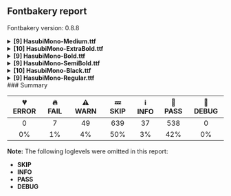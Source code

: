 ## Fontbakery report

Fontbakery version: 0.8.8

<details><summary><b>[9] HasubiMono-Medium.ttf</b></summary><div><details><summary>🔥 <b>FAIL:</b> Checking correctness of monospaced metadata. (<a href="https://font-bakery.readthedocs.io/en/latest/fontbakery/profiles/name.html#com.google.fonts/check/monospace">com.google.fonts/check/monospace</a>)</summary><div>


* 🔥 **FAIL** The PANOSE numbers are incorrect for a monospaced font. Note: Family Type is set to 0, which does not seem right. [code: mono-bad-panose]
* ⚠ **WARN** Font is monospaced but 283 glyphs (74.08%) have a different width. You should check the widths of: ['A', 'Aacute', 'Acircumflex', 'Adieresis', 'Agrave', 'Aring', 'Atilde', 'B', 'C', 'Ccedilla', 'D', 'Eth', 'E', 'Eacute', 'Ecircumflex', 'Edieresis', 'Egrave', 'F', 'G', 'H', 'I', 'Iacute', 'Icircumflex', 'Idieresis', 'Igrave', 'J', 'K', 'L', 'M', 'N', 'Ntilde', 'O', 'Oacute', 'Ocircumflex', 'Odieresis', 'Ograve', 'Oslash', 'Otilde', 'OE', 'P', 'Thorn', 'Q', 'R', 'S', 'T', 'U', 'Uacute', 'Ucircumflex', 'Udieresis', 'Ugrave', 'V', 'W', 'X', 'Y', 'Yacute', 'Z', 'a', 'aacute', 'acircumflex', 'adieresis', 'agrave', 'aring', 'atilde', 'ae', 'b', 'c', 'ccedilla', 'd', 'eth', 'e', 'eacute', 'ecircumflex', 'edieresis', 'egrave', 'f', 'g', 'h', 'i', 'dotlessi', 'iacute', 'icircumflex', 'idieresis', 'igrave', 'j', 'k', 'l', 'm', 'n', 'ntilde', 'o', 'oacute', 'ocircumflex', 'odieresis', 'ograve', 'oslash', 'otilde', 'oe', 'p', 'thorn', 'q', 'r', 's', 'germandbls', 't', 'u', 'uacute', 'ucircumflex', 'udieresis', 'ugrave', 'v', 'w', 'x', 'y', 'yacute', 'ydieresis', 'z', 'ordfeminine', 'ordmasculine', 'uni0621', 'uni0627', 'uniFE8E', 'uni0623', 'uniFE84', 'uni0625', 'uniFE88', 'uni066E', 'uni066E.fina', 'uni066E.medi', 'uni066E.init', 'uni0628', 'uniFE90', 'uniFE92', 'uniFE91', 'uni062A', 'uniFE96', 'uniFE98', 'uniFE97', 'uni062B', 'uniFE9A', 'uniFE9C', 'uniFE9B', 'uniFEA0', 'uniFE9F', 'uni062D', 'uniFEA2', 'uniFEA4', 'uniFEA3', 'uni062E', 'uniFEA6', 'uniFEA8', 'uniFEA7', 'uni062F', 'uniFEAA', 'uni0630', 'uniFEAC', 'uni0631', 'uni0633', 'uniFEB2', 'uniFEB4', 'uniFEB3', 'uni0634', 'uniFEB6', 'uniFEB8', 'uniFEB7', 'uniFECC', 'uniFED3', 'uni06A1.init', 'uniFEDC', 'uniFEDB', 'uni0646', 'uniFEE6', 'uniFEE8', 'uniFEE7', 'uni06BA', 'uniFB9F', 'uni0648', 'uniFEEE', 'uniFEF4', 'uniFEF3', 'uni0640', 'uniFEFB', 'uniFEFC', 'uni0660', 'uni0661', 'uni0662', 'uni0663', 'uni0664', 'uni0665', 'uni0666', 'uni0667', 'uni0668', 'uni0669', 'zero', 'one', 'two', 'three', 'four', 'five', 'six', 'seven', 'eight', 'nine', 'fraction', 'onehalf', 'onequarter', 'threequarters', 'uni00B9', 'uni00B2', 'uni00B3', 'uni2074', 'space', 'uni00A0', 'period', 'comma', 'colon', 'semicolon', 'ellipsis', 'exclam', 'exclamdown', 'question', 'questiondown', 'periodcentered', 'bullet', 'asterisk', 'numbersign', 'slash', 'backslash', 'hyphen', 'endash', 'emdash', 'underscore', 'parenleft', 'parenright', 'braceleft', 'braceright', 'bracketleft', 'bracketright', 'quotesinglbase', 'quotedblbase', 'quotedblleft', 'quotedblright', 'quoteleft', 'quoteright', 'guillemotleft', 'guillemotright', 'guilsinglleft', 'guilsinglright', 'quotedbl', 'quotesingle', 'at', 'ampersand', 'paragraph', 'section', 'copyright', 'registered', 'degree', 'bar', 'brokenbar', 'cent', 'dollar', 'Euro', 'sterling', 'yen', 'plus', 'minus', 'multiply', 'divide', 'equal', 'greater', 'less', 'plusminus', 'asciitilde', 'asciicircum', 'newGlyph', 'percent', 'dieresis', 'grave', 'acute', 'circumflex', 'ring', 'tilde', 'macron', 'cedilla'] [code: mono-outliers]
</div></details><details><summary>⚠ <b>WARN:</b> Checking OS/2 achVendID. (<a href="https://font-bakery.readthedocs.io/en/latest/fontbakery/profiles/googlefonts.html#com.google.fonts/check/vendor_id">com.google.fonts/check/vendor_id</a>)</summary><div>


* ⚠ **WARN** OS/2 VendorID value 'NONE' is not yet recognized. If you registered it recently, then it's safe to ignore this warning message. Otherwise, you should set it to your own unique 4 character code, and register it with Microsoft at https://www.microsoft.com/typography/links/vendorlist.aspx
 [code: unknown]
</div></details><details><summary>⚠ <b>WARN:</b> Ensure fonts have ScriptLangTags declared on the 'meta' table. (<a href="https://font-bakery.readthedocs.io/en/latest/fontbakery/profiles/googlefonts.html#com.google.fonts/check/meta/script_lang_tags">com.google.fonts/check/meta/script_lang_tags</a>)</summary><div>


* ⚠ **WARN** This font file does not have a 'meta' table. [code: lacks-meta-table]
</div></details><details><summary>⚠ <b>WARN:</b> Check font contains no unreachable glyphs (<a href="https://font-bakery.readthedocs.io/en/latest/fontbakery/profiles/universal.html#com.google.fonts/check/unreachable_glyphs">com.google.fonts/check/unreachable_glyphs</a>)</summary><div>


* ⚠ **WARN** The following glyphs could not be reached by codepoint or substitution rules:
	- miniKehehar
	- threedotsdownabovear
	- threedotsupbelowar
	- uniFEF9
	- threedotsdowncenterar
	- uniFE9F
	- uniFEFB
	- dotcenterar
	- uniFEF3
	- doublestrokear
	- twodotsverticalbelowar
	- lam_alefWaslaar
	- twodotsverticalabovear
	- gafsarkashabovear
	- uniFEF7
	- waslaar
	- uniFEA0
	- uniFEF5
	- threedotsdownbelowar 
	- And gafsarkashcenterar
 [code: unreachable-glyphs]
</div></details><details><summary>⚠ <b>WARN:</b> Check if each glyph has the recommended amount of contours. (<a href="https://font-bakery.readthedocs.io/en/latest/fontbakery/profiles/universal.html#com.google.fonts/check/contour_count">com.google.fonts/check/contour_count</a>)</summary><div>


* ⚠ **WARN** This check inspects the glyph outlines and detects the total number of contours in each of them. The expected values are infered from the typical ammounts of contours observed in a large collection of reference font families. The divergences listed below may simply indicate a significantly different design on some of your glyphs. On the other hand, some of these may flag actual bugs in the font such as glyphs mapped to an incorrect codepoint. Please consider reviewing the design and codepoint assignment of these to make sure they are correct.

The following glyphs do not have the recommended number of contours:

	- Glyph name: onequarter	Contours detected: 1	Expected: 3 or 4
	- Glyph name: onehalf	Contours detected: 1	Expected: 3
	- Glyph name: threequarters	Contours detected: 1	Expected: 3 or 4
	- Glyph name: oslash	Contours detected: 2	Expected: 3
	- Glyph name: onehalf	Contours detected: 1	Expected: 3
	- Glyph name: onequarter	Contours detected: 1	Expected: 3 or 4
	- Glyph name: oslash	Contours detected: 2	Expected: 3 
	- And Glyph name: threequarters	Contours detected: 1	Expected: 3 or 4
 [code: contour-count]
</div></details><details><summary>⚠ <b>WARN:</b> Ensure dotted circle glyph is present and can attach marks. (<a href="https://font-bakery.readthedocs.io/en/latest/fontbakery/profiles/universal.html#com.google.fonts/check/dotted_circle">com.google.fonts/check/dotted_circle</a>)</summary><div>


* ⚠ **WARN** No dotted circle glyph present [code: missing-dotted-circle]
</div></details><details><summary>⚠ <b>WARN:</b> Are there any misaligned on-curve points? (<a href="https://font-bakery.readthedocs.io/en/latest/fontbakery/profiles/<Section: Outline Correctness Checks>.html#com.google.fonts/check/outline_alignment_miss">com.google.fonts/check/outline_alignment_miss</a>)</summary><div>


* ⚠ **WARN** The following glyphs have on-curve points which have potentially incorrect y coordinates:
	* ampersand (U+0026): X=233.5,Y=1.5 (should be at baseline 0?)
	* parenleft (U+0028): X=224.0,Y=1.0 (should be at baseline 0?)
	* parenright (U+0029): X=296.0,Y=1.0 (should be at baseline 0?)
	* at (U+0040): X=349.5,Y=705.5 (should be at cap-height 704?)
	* W (U+0057): X=407.0,Y=703.0 (should be at cap-height 704?)
	* backslash (U+005C): X=71.0,Y=703.0 (should be at cap-height 704?)
	* a (U+0061): X=135.0,Y=0.5 (should be at baseline 0?)
	* a (U+0061): X=340.0,Y=510.0 (should be at x-height 512?)
	* j (U+006A): X=242.5,Y=702.0 (should be at cap-height 704?)
	* j (U+006A): X=333.5,Y=702.0 (should be at cap-height 704?)
	* m (U+006D): X=166.0,Y=510.5 (should be at x-height 512?)
	* m (U+006D): X=257.0,Y=510.5 (should be at x-height 512?)
	* m (U+006D): X=321.0,Y=510.5 (should be at x-height 512?)
	* p (U+0070): X=195.0,Y=510.0 (should be at x-height 512?)
	* q (U+0071): X=317.5,Y=510.0 (should be at x-height 512?)
	* s (U+0073): X=351.5,Y=-2.0 (should be at baseline 0?)
	* w (U+0077): X=416.0,Y=511.0 (should be at x-height 512?)
	* copyright (U+00A9): X=370.0,Y=-0.5 (should be at baseline 0?)
	* copyright (U+00A9): X=142.5,Y=-0.5 (should be at baseline 0?)
	* newGlyph (U+00B5): X=184.0,Y=-1.5 (should be at baseline 0?)
	* agrave (U+00E0): X=135.0,Y=0.5 (should be at baseline 0?)
	* aacute (U+00E1): X=135.0,Y=0.5 (should be at baseline 0?)
	* acircumflex (U+00E2): X=135.0,Y=0.5 (should be at baseline 0?)
	* atilde (U+00E3): X=135.0,Y=0.5 (should be at baseline 0?)
	* adieresis (U+00E4): X=135.0,Y=0.5 (should be at baseline 0?)
	* aring (U+00E5): X=135.0,Y=0.5 (should be at baseline 0?)
	* aring (U+00E5): X=193.5,Y=705.0 (should be at cap-height 704?)
	* aring (U+00E5): X=306.5,Y=705.0 (should be at cap-height 704?)
	* ae (U+00E6): X=461.5,Y=1.5 (should be at baseline 0?)
	* ae (U+00E6): X=38.5,Y=0.5 (should be at baseline 0?)
	* eth (U+00F0): X=299.5,Y=1.0 (should be at baseline 0?)
	* thorn (U+00FE): X=212.5,Y=1.0 (should be at baseline 0?)
	* oe (U+0153): X=455.5,Y=1.5 (should be at baseline 0?)
	* oe (U+0153): X=221.0,Y=-2.0 (should be at baseline 0?)
	* ring (U+02DA): X=199.5,Y=705.0 (should be at cap-height 704?)
	* ring (U+02DA): X=312.5,Y=705.0 (should be at cap-height 704?)
	* uni030A (U+030A): X=199.5,Y=705.0 (should be at cap-height 704?) and uni030A (U+030A): X=312.5,Y=705.0 (should be at cap-height 704?) [code: found-misalignments]
</div></details><details><summary>⚠ <b>WARN:</b> Do any segments have colinear vectors? (<a href="https://font-bakery.readthedocs.io/en/latest/fontbakery/profiles/<Section: Outline Correctness Checks>.html#com.google.fonts/check/outline_colinear_vectors">com.google.fonts/check/outline_colinear_vectors</a>)</summary><div>


* ⚠ **WARN** The following glyphs have colinear vectors:
	* W (U+0057): L<<150.0,97.0>--<197.0,426.0>> -> L<<197.0,426.0>--<216.0,504.0>>
	* W (U+0057): L<<373.0,97.0>--<394.0,590.0>> -> L<<394.0,590.0>--<407.0,703.0>>
	* W (U+0057): L<<82.0,8.0>--<36.0,688.0>> -> L<<36.0,688.0>--<36.0,696.0>>
	* backslash (U+005C): L<<148.0,697.0>--<395.0,-40.0>> -> L<<395.0,-40.0>--<441.0,-207.0>>
	* backslash (U+005C): L<<364.0,-201.0>--<117.0,536.0>> -> L<<117.0,536.0>--<71.0,703.0>> and w (U+0077): L<<364.0,97.0>--<403.0,432.0>> -> L<<403.0,432.0>--<416.0,511.0>> [code: found-colinear-vectors]
</div></details><details><summary>⚠ <b>WARN:</b> Do outlines contain any semi-vertical or semi-horizontal lines? (<a href="https://font-bakery.readthedocs.io/en/latest/fontbakery/profiles/<Section: Outline Correctness Checks>.html#com.google.fonts/check/outline_semi_vertical">com.google.fonts/check/outline_semi_vertical</a>)</summary><div>


* ⚠ **WARN** The following glyphs have semi-vertical/semi-horizontal lines:
 * newGlyph (U+00B5): L<<59.0,-208.0>--<58.0,513.0>> [code: found-semi-vertical]
</div></details><br></div></details><details><summary><b>[10] HasubiMono-ExtraBold.ttf</b></summary><div><details><summary>🔥 <b>FAIL:</b> Checking correctness of monospaced metadata. (<a href="https://font-bakery.readthedocs.io/en/latest/fontbakery/profiles/name.html#com.google.fonts/check/monospace">com.google.fonts/check/monospace</a>)</summary><div>


* 🔥 **FAIL** The PANOSE numbers are incorrect for a monospaced font. Note: Family Type is set to 0, which does not seem right. [code: mono-bad-panose]
* ⚠ **WARN** Font is monospaced but 283 glyphs (74.08%) have a different width. You should check the widths of: ['A', 'Aacute', 'Acircumflex', 'Adieresis', 'Agrave', 'Aring', 'Atilde', 'B', 'C', 'Ccedilla', 'D', 'Eth', 'E', 'Eacute', 'Ecircumflex', 'Edieresis', 'Egrave', 'F', 'G', 'H', 'I', 'Iacute', 'Icircumflex', 'Idieresis', 'Igrave', 'J', 'K', 'L', 'M', 'N', 'Ntilde', 'O', 'Oacute', 'Ocircumflex', 'Odieresis', 'Ograve', 'Oslash', 'Otilde', 'OE', 'P', 'Thorn', 'Q', 'R', 'S', 'T', 'U', 'Uacute', 'Ucircumflex', 'Udieresis', 'Ugrave', 'V', 'W', 'X', 'Y', 'Yacute', 'Z', 'a', 'aacute', 'acircumflex', 'adieresis', 'agrave', 'aring', 'atilde', 'ae', 'b', 'c', 'ccedilla', 'd', 'eth', 'e', 'eacute', 'ecircumflex', 'edieresis', 'egrave', 'f', 'g', 'h', 'i', 'dotlessi', 'iacute', 'icircumflex', 'idieresis', 'igrave', 'j', 'k', 'l', 'm', 'n', 'ntilde', 'o', 'oacute', 'ocircumflex', 'odieresis', 'ograve', 'oslash', 'otilde', 'oe', 'p', 'thorn', 'q', 'r', 's', 'germandbls', 't', 'u', 'uacute', 'ucircumflex', 'udieresis', 'ugrave', 'v', 'w', 'x', 'y', 'yacute', 'ydieresis', 'z', 'ordfeminine', 'ordmasculine', 'uni0621', 'uni0627', 'uniFE8E', 'uni0623', 'uniFE84', 'uni0625', 'uniFE88', 'uni066E', 'uni066E.fina', 'uni066E.medi', 'uni066E.init', 'uni0628', 'uniFE90', 'uniFE92', 'uniFE91', 'uni062A', 'uniFE96', 'uniFE98', 'uniFE97', 'uni062B', 'uniFE9A', 'uniFE9C', 'uniFE9B', 'uniFEA0', 'uniFE9F', 'uni062D', 'uniFEA2', 'uniFEA4', 'uniFEA3', 'uni062E', 'uniFEA6', 'uniFEA8', 'uniFEA7', 'uni062F', 'uniFEAA', 'uni0630', 'uniFEAC', 'uni0631', 'uni0633', 'uniFEB2', 'uniFEB4', 'uniFEB3', 'uni0634', 'uniFEB6', 'uniFEB8', 'uniFEB7', 'uniFECC', 'uniFED3', 'uni06A1.init', 'uniFEDC', 'uniFEDB', 'uni0646', 'uniFEE6', 'uniFEE8', 'uniFEE7', 'uni06BA', 'uniFB9F', 'uni0648', 'uniFEEE', 'uniFEF4', 'uniFEF3', 'uni0640', 'uniFEFB', 'uniFEFC', 'uni0660', 'uni0661', 'uni0662', 'uni0663', 'uni0664', 'uni0665', 'uni0666', 'uni0667', 'uni0668', 'uni0669', 'zero', 'one', 'two', 'three', 'four', 'five', 'six', 'seven', 'eight', 'nine', 'fraction', 'onehalf', 'onequarter', 'threequarters', 'uni00B9', 'uni00B2', 'uni00B3', 'uni2074', 'space', 'uni00A0', 'period', 'comma', 'colon', 'semicolon', 'ellipsis', 'exclam', 'exclamdown', 'question', 'questiondown', 'periodcentered', 'bullet', 'asterisk', 'numbersign', 'slash', 'backslash', 'hyphen', 'endash', 'emdash', 'underscore', 'parenleft', 'parenright', 'braceleft', 'braceright', 'bracketleft', 'bracketright', 'quotesinglbase', 'quotedblbase', 'quotedblleft', 'quotedblright', 'quoteleft', 'quoteright', 'guillemotleft', 'guillemotright', 'guilsinglleft', 'guilsinglright', 'quotedbl', 'quotesingle', 'at', 'ampersand', 'paragraph', 'section', 'copyright', 'registered', 'degree', 'bar', 'brokenbar', 'cent', 'dollar', 'Euro', 'sterling', 'yen', 'plus', 'minus', 'multiply', 'divide', 'equal', 'greater', 'less', 'plusminus', 'asciitilde', 'asciicircum', 'newGlyph', 'percent', 'dieresis', 'grave', 'acute', 'circumflex', 'ring', 'tilde', 'macron', 'cedilla'] [code: mono-outliers]
</div></details><details><summary>⚠ <b>WARN:</b> Checking OS/2 achVendID. (<a href="https://font-bakery.readthedocs.io/en/latest/fontbakery/profiles/googlefonts.html#com.google.fonts/check/vendor_id">com.google.fonts/check/vendor_id</a>)</summary><div>


* ⚠ **WARN** OS/2 VendorID value 'NONE' is not yet recognized. If you registered it recently, then it's safe to ignore this warning message. Otherwise, you should set it to your own unique 4 character code, and register it with Microsoft at https://www.microsoft.com/typography/links/vendorlist.aspx
 [code: unknown]
</div></details><details><summary>⚠ <b>WARN:</b> Combined length of family and style must not exceed 27 characters. (<a href="https://font-bakery.readthedocs.io/en/latest/fontbakery/profiles/googlefonts.html#com.google.fonts/check/name/family_and_style_max_length">com.google.fonts/check/name/family_and_style_max_length</a>)</summary><div>


* ⚠ **WARN** The combined length of family and style exceeds 27 chars in the following 'WINDOWS' entries:
 FONT_FAMILY_NAME = 'Hasubi Mono ExtraBold' / SUBFAMILY_NAME = 'Regular'

Please take a look at the conversation at https://github.com/googlefonts/fontbakery/issues/2179 in order to understand the reasoning behind these name table records max-length criteria. [code: too-long]
</div></details><details><summary>⚠ <b>WARN:</b> Ensure fonts have ScriptLangTags declared on the 'meta' table. (<a href="https://font-bakery.readthedocs.io/en/latest/fontbakery/profiles/googlefonts.html#com.google.fonts/check/meta/script_lang_tags">com.google.fonts/check/meta/script_lang_tags</a>)</summary><div>


* ⚠ **WARN** This font file does not have a 'meta' table. [code: lacks-meta-table]
</div></details><details><summary>⚠ <b>WARN:</b> Check font contains no unreachable glyphs (<a href="https://font-bakery.readthedocs.io/en/latest/fontbakery/profiles/universal.html#com.google.fonts/check/unreachable_glyphs">com.google.fonts/check/unreachable_glyphs</a>)</summary><div>


* ⚠ **WARN** The following glyphs could not be reached by codepoint or substitution rules:
	- miniKehehar
	- threedotsdownabovear
	- threedotsupbelowar
	- uniFEF9
	- threedotsdowncenterar
	- uniFE9F
	- uniFEFB
	- dotcenterar
	- uniFEF3
	- doublestrokear
	- twodotsverticalbelowar
	- lam_alefWaslaar
	- twodotsverticalabovear
	- gafsarkashabovear
	- uniFEF7
	- waslaar
	- uniFEA0
	- uniFEF5
	- threedotsdownbelowar 
	- And gafsarkashcenterar
 [code: unreachable-glyphs]
</div></details><details><summary>⚠ <b>WARN:</b> Check if each glyph has the recommended amount of contours. (<a href="https://font-bakery.readthedocs.io/en/latest/fontbakery/profiles/universal.html#com.google.fonts/check/contour_count">com.google.fonts/check/contour_count</a>)</summary><div>


* ⚠ **WARN** This check inspects the glyph outlines and detects the total number of contours in each of them. The expected values are infered from the typical ammounts of contours observed in a large collection of reference font families. The divergences listed below may simply indicate a significantly different design on some of your glyphs. On the other hand, some of these may flag actual bugs in the font such as glyphs mapped to an incorrect codepoint. Please consider reviewing the design and codepoint assignment of these to make sure they are correct.

The following glyphs do not have the recommended number of contours:

	- Glyph name: onequarter	Contours detected: 1	Expected: 3 or 4
	- Glyph name: onehalf	Contours detected: 1	Expected: 3
	- Glyph name: threequarters	Contours detected: 1	Expected: 3 or 4
	- Glyph name: oslash	Contours detected: 2	Expected: 3
	- Glyph name: onehalf	Contours detected: 1	Expected: 3
	- Glyph name: onequarter	Contours detected: 1	Expected: 3 or 4
	- Glyph name: oslash	Contours detected: 2	Expected: 3 
	- And Glyph name: threequarters	Contours detected: 1	Expected: 3 or 4
 [code: contour-count]
</div></details><details><summary>⚠ <b>WARN:</b> Ensure dotted circle glyph is present and can attach marks. (<a href="https://font-bakery.readthedocs.io/en/latest/fontbakery/profiles/universal.html#com.google.fonts/check/dotted_circle">com.google.fonts/check/dotted_circle</a>)</summary><div>


* ⚠ **WARN** No dotted circle glyph present [code: missing-dotted-circle]
</div></details><details><summary>⚠ <b>WARN:</b> Are there any misaligned on-curve points? (<a href="https://font-bakery.readthedocs.io/en/latest/fontbakery/profiles/<Section: Outline Correctness Checks>.html#com.google.fonts/check/outline_alignment_miss">com.google.fonts/check/outline_alignment_miss</a>)</summary><div>


* ⚠ **WARN** The following glyphs have on-curve points which have potentially incorrect y coordinates:
	* ampersand (U+0026): X=233.5,Y=1.5 (should be at baseline 0?)
	* parenleft (U+0028): X=224.0,Y=1.0 (should be at baseline 0?)
	* parenright (U+0029): X=296.0,Y=1.0 (should be at baseline 0?)
	* at (U+0040): X=349.5,Y=705.5 (should be at cap-height 704?)
	* W (U+0057): X=483.0,Y=702.0 (should be at cap-height 704?)
	* backslash (U+005C): X=143.0,Y=702.0 (should be at cap-height 704?)
	* a (U+0061): X=135.0,Y=0.5 (should be at baseline 0?)
	* a (U+0061): X=340.0,Y=510.0 (should be at x-height 512?)
	* b (U+0062): X=212.0,Y=514.0 (should be at x-height 512?)
	* b (U+0062): X=215.5,Y=-1.0 (should be at baseline 0?)
	* c (U+0063): X=354.5,Y=510.5 (should be at x-height 512?)
	* d (U+0064): X=296.5,Y=-1.0 (should be at baseline 0?)
	* d (U+0064): X=300.0,Y=514.0 (should be at x-height 512?)
	* j (U+006A): X=242.5,Y=702.0 (should be at cap-height 704?)
	* j (U+006A): X=333.5,Y=702.0 (should be at cap-height 704?)
	* m (U+006D): X=166.0,Y=510.5 (should be at x-height 512?)
	* m (U+006D): X=257.0,Y=510.5 (should be at x-height 512?)
	* m (U+006D): X=321.0,Y=510.5 (should be at x-height 512?)
	* p (U+0070): X=195.0,Y=510.0 (should be at x-height 512?)
	* q (U+0071): X=317.5,Y=510.0 (should be at x-height 512?)
	* s (U+0073): X=172.5,Y=-1.5 (should be at baseline 0?)
	* s (U+0073): X=350.5,Y=-2.0 (should be at baseline 0?)
	* w (U+0077): X=483.0,Y=510.0 (should be at x-height 512?)
	* copyright (U+00A9): X=370.0,Y=-0.5 (should be at baseline 0?)
	* copyright (U+00A9): X=142.5,Y=-0.5 (should be at baseline 0?)
	* newGlyph (U+00B5): X=184.0,Y=-1.5 (should be at baseline 0?)
	* agrave (U+00E0): X=135.0,Y=0.5 (should be at baseline 0?)
	* aacute (U+00E1): X=135.0,Y=0.5 (should be at baseline 0?)
	* acircumflex (U+00E2): X=135.0,Y=0.5 (should be at baseline 0?)
	* atilde (U+00E3): X=135.0,Y=0.5 (should be at baseline 0?)
	* adieresis (U+00E4): X=135.0,Y=0.5 (should be at baseline 0?)
	* aring (U+00E5): X=135.0,Y=0.5 (should be at baseline 0?)
	* aring (U+00E5): X=193.5,Y=705.0 (should be at cap-height 704?)
	* aring (U+00E5): X=306.5,Y=705.0 (should be at cap-height 704?)
	* ae (U+00E6): X=461.5,Y=1.5 (should be at baseline 0?)
	* ae (U+00E6): X=38.5,Y=0.5 (should be at baseline 0?)
	* eth (U+00F0): X=299.5,Y=1.0 (should be at baseline 0?)
	* thorn (U+00FE): X=212.5,Y=1.0 (should be at baseline 0?)
	* oe (U+0153): X=455.5,Y=1.5 (should be at baseline 0?)
	* oe (U+0153): X=221.0,Y=-2.0 (should be at baseline 0?)
	* ring (U+02DA): X=199.5,Y=705.0 (should be at cap-height 704?)
	* ring (U+02DA): X=312.5,Y=705.0 (should be at cap-height 704?)
	* uni030A (U+030A): X=199.5,Y=705.0 (should be at cap-height 704?) and uni030A (U+030A): X=312.5,Y=705.0 (should be at cap-height 704?) [code: found-misalignments]
</div></details><details><summary>⚠ <b>WARN:</b> Do any segments have colinear vectors? (<a href="https://font-bakery.readthedocs.io/en/latest/fontbakery/profiles/<Section: Outline Correctness Checks>.html#com.google.fonts/check/outline_colinear_vectors">com.google.fonts/check/outline_colinear_vectors</a>)</summary><div>


* ⚠ **WARN** The following glyphs have colinear vectors:
	* W (U+0057): L<<100.0,696.0>--<106.0,519.0>> -> L<<106.0,519.0>--<137.0,100.0>>
	* W (U+0057): L<<137.0,100.0>--<164.0,215.0>> -> L<<164.0,215.0>--<216.0,504.0>>
	* W (U+0057): L<<293.0,507.0>--<314.0,387.0>> -> L<<314.0,387.0>--<368.0,100.0>>
	* W (U+0057): L<<368.0,100.0>--<386.0,272.0>> -> L<<386.0,272.0>--<415.0,698.0>>
	* W (U+0057): L<<77.0,8.0>--<24.0,688.0>> -> L<<24.0,688.0>--<24.0,696.0>>
	* backslash (U+005C): L<<143.0,702.0>--<234.0,440.0>> -> L<<234.0,440.0>--<446.0,-202.0>>
	* backslash (U+005C): L<<369.0,-206.0>--<278.0,56.0>> -> L<<278.0,56.0>--<66.0,698.0>>
	* w (U+0077): L<<139.0,100.0>--<166.0,180.0>> -> L<<166.0,180.0>--<218.0,333.0>> and w (U+0077): L<<96.0,504.0>--<109.0,382.0>> -> L<<109.0,382.0>--<139.0,100.0>> [code: found-colinear-vectors]
</div></details><details><summary>⚠ <b>WARN:</b> Do outlines contain any semi-vertical or semi-horizontal lines? (<a href="https://font-bakery.readthedocs.io/en/latest/fontbakery/profiles/<Section: Outline Correctness Checks>.html#com.google.fonts/check/outline_semi_vertical">com.google.fonts/check/outline_semi_vertical</a>)</summary><div>


* ⚠ **WARN** The following glyphs have semi-vertical/semi-horizontal lines:
 * newGlyph (U+00B5): L<<59.0,-208.0>--<58.0,513.0>> [code: found-semi-vertical]
</div></details><br></div></details><details><summary><b>[9] HasubiMono-Bold.ttf</b></summary><div><details><summary>🔥 <b>FAIL:</b> Checking correctness of monospaced metadata. (<a href="https://font-bakery.readthedocs.io/en/latest/fontbakery/profiles/name.html#com.google.fonts/check/monospace">com.google.fonts/check/monospace</a>)</summary><div>


* 🔥 **FAIL** The PANOSE numbers are incorrect for a monospaced font. Note: Family Type is set to 0, which does not seem right. [code: mono-bad-panose]
* ⚠ **WARN** Font is monospaced but 283 glyphs (74.08%) have a different width. You should check the widths of: ['A', 'Aacute', 'Acircumflex', 'Adieresis', 'Agrave', 'Aring', 'Atilde', 'B', 'C', 'Ccedilla', 'D', 'Eth', 'E', 'Eacute', 'Ecircumflex', 'Edieresis', 'Egrave', 'F', 'G', 'H', 'I', 'Iacute', 'Icircumflex', 'Idieresis', 'Igrave', 'J', 'K', 'L', 'M', 'N', 'Ntilde', 'O', 'Oacute', 'Ocircumflex', 'Odieresis', 'Ograve', 'Oslash', 'Otilde', 'OE', 'P', 'Thorn', 'Q', 'R', 'S', 'T', 'U', 'Uacute', 'Ucircumflex', 'Udieresis', 'Ugrave', 'V', 'W', 'X', 'Y', 'Yacute', 'Z', 'a', 'aacute', 'acircumflex', 'adieresis', 'agrave', 'aring', 'atilde', 'ae', 'b', 'c', 'ccedilla', 'd', 'eth', 'e', 'eacute', 'ecircumflex', 'edieresis', 'egrave', 'f', 'g', 'h', 'i', 'dotlessi', 'iacute', 'icircumflex', 'idieresis', 'igrave', 'j', 'k', 'l', 'm', 'n', 'ntilde', 'o', 'oacute', 'ocircumflex', 'odieresis', 'ograve', 'oslash', 'otilde', 'oe', 'p', 'thorn', 'q', 'r', 's', 'germandbls', 't', 'u', 'uacute', 'ucircumflex', 'udieresis', 'ugrave', 'v', 'w', 'x', 'y', 'yacute', 'ydieresis', 'z', 'ordfeminine', 'ordmasculine', 'uni0621', 'uni0627', 'uniFE8E', 'uni0623', 'uniFE84', 'uni0625', 'uniFE88', 'uni066E', 'uni066E.fina', 'uni066E.medi', 'uni066E.init', 'uni0628', 'uniFE90', 'uniFE92', 'uniFE91', 'uni062A', 'uniFE96', 'uniFE98', 'uniFE97', 'uni062B', 'uniFE9A', 'uniFE9C', 'uniFE9B', 'uniFEA0', 'uniFE9F', 'uni062D', 'uniFEA2', 'uniFEA4', 'uniFEA3', 'uni062E', 'uniFEA6', 'uniFEA8', 'uniFEA7', 'uni062F', 'uniFEAA', 'uni0630', 'uniFEAC', 'uni0631', 'uni0633', 'uniFEB2', 'uniFEB4', 'uniFEB3', 'uni0634', 'uniFEB6', 'uniFEB8', 'uniFEB7', 'uniFECC', 'uniFED3', 'uni06A1.init', 'uniFEDC', 'uniFEDB', 'uni0646', 'uniFEE6', 'uniFEE8', 'uniFEE7', 'uni06BA', 'uniFB9F', 'uni0648', 'uniFEEE', 'uniFEF4', 'uniFEF3', 'uni0640', 'uniFEFB', 'uniFEFC', 'uni0660', 'uni0661', 'uni0662', 'uni0663', 'uni0664', 'uni0665', 'uni0666', 'uni0667', 'uni0668', 'uni0669', 'zero', 'one', 'two', 'three', 'four', 'five', 'six', 'seven', 'eight', 'nine', 'fraction', 'onehalf', 'onequarter', 'threequarters', 'uni00B9', 'uni00B2', 'uni00B3', 'uni2074', 'space', 'uni00A0', 'period', 'comma', 'colon', 'semicolon', 'ellipsis', 'exclam', 'exclamdown', 'question', 'questiondown', 'periodcentered', 'bullet', 'asterisk', 'numbersign', 'slash', 'backslash', 'hyphen', 'endash', 'emdash', 'underscore', 'parenleft', 'parenright', 'braceleft', 'braceright', 'bracketleft', 'bracketright', 'quotesinglbase', 'quotedblbase', 'quotedblleft', 'quotedblright', 'quoteleft', 'quoteright', 'guillemotleft', 'guillemotright', 'guilsinglleft', 'guilsinglright', 'quotedbl', 'quotesingle', 'at', 'ampersand', 'paragraph', 'section', 'copyright', 'registered', 'degree', 'bar', 'brokenbar', 'cent', 'dollar', 'Euro', 'sterling', 'yen', 'plus', 'minus', 'multiply', 'divide', 'equal', 'greater', 'less', 'plusminus', 'asciitilde', 'asciicircum', 'newGlyph', 'percent', 'dieresis', 'grave', 'acute', 'circumflex', 'ring', 'tilde', 'macron', 'cedilla'] [code: mono-outliers]
</div></details><details><summary>⚠ <b>WARN:</b> Checking OS/2 achVendID. (<a href="https://font-bakery.readthedocs.io/en/latest/fontbakery/profiles/googlefonts.html#com.google.fonts/check/vendor_id">com.google.fonts/check/vendor_id</a>)</summary><div>


* ⚠ **WARN** OS/2 VendorID value 'NONE' is not yet recognized. If you registered it recently, then it's safe to ignore this warning message. Otherwise, you should set it to your own unique 4 character code, and register it with Microsoft at https://www.microsoft.com/typography/links/vendorlist.aspx
 [code: unknown]
</div></details><details><summary>⚠ <b>WARN:</b> Ensure fonts have ScriptLangTags declared on the 'meta' table. (<a href="https://font-bakery.readthedocs.io/en/latest/fontbakery/profiles/googlefonts.html#com.google.fonts/check/meta/script_lang_tags">com.google.fonts/check/meta/script_lang_tags</a>)</summary><div>


* ⚠ **WARN** This font file does not have a 'meta' table. [code: lacks-meta-table]
</div></details><details><summary>⚠ <b>WARN:</b> Check font contains no unreachable glyphs (<a href="https://font-bakery.readthedocs.io/en/latest/fontbakery/profiles/universal.html#com.google.fonts/check/unreachable_glyphs">com.google.fonts/check/unreachable_glyphs</a>)</summary><div>


* ⚠ **WARN** The following glyphs could not be reached by codepoint or substitution rules:
	- miniKehehar
	- threedotsdownabovear
	- threedotsupbelowar
	- uniFEF9
	- threedotsdowncenterar
	- uniFE9F
	- uniFEFB
	- dotcenterar
	- uniFEF3
	- doublestrokear
	- twodotsverticalbelowar
	- lam_alefWaslaar
	- twodotsverticalabovear
	- gafsarkashabovear
	- uniFEF7
	- waslaar
	- uniFEA0
	- uniFEF5
	- threedotsdownbelowar 
	- And gafsarkashcenterar
 [code: unreachable-glyphs]
</div></details><details><summary>⚠ <b>WARN:</b> Check if each glyph has the recommended amount of contours. (<a href="https://font-bakery.readthedocs.io/en/latest/fontbakery/profiles/universal.html#com.google.fonts/check/contour_count">com.google.fonts/check/contour_count</a>)</summary><div>


* ⚠ **WARN** This check inspects the glyph outlines and detects the total number of contours in each of them. The expected values are infered from the typical ammounts of contours observed in a large collection of reference font families. The divergences listed below may simply indicate a significantly different design on some of your glyphs. On the other hand, some of these may flag actual bugs in the font such as glyphs mapped to an incorrect codepoint. Please consider reviewing the design and codepoint assignment of these to make sure they are correct.

The following glyphs do not have the recommended number of contours:

	- Glyph name: onequarter	Contours detected: 1	Expected: 3 or 4
	- Glyph name: onehalf	Contours detected: 1	Expected: 3
	- Glyph name: threequarters	Contours detected: 1	Expected: 3 or 4
	- Glyph name: oslash	Contours detected: 2	Expected: 3
	- Glyph name: onehalf	Contours detected: 1	Expected: 3
	- Glyph name: onequarter	Contours detected: 1	Expected: 3 or 4
	- Glyph name: oslash	Contours detected: 2	Expected: 3 
	- And Glyph name: threequarters	Contours detected: 1	Expected: 3 or 4
 [code: contour-count]
</div></details><details><summary>⚠ <b>WARN:</b> Ensure dotted circle glyph is present and can attach marks. (<a href="https://font-bakery.readthedocs.io/en/latest/fontbakery/profiles/universal.html#com.google.fonts/check/dotted_circle">com.google.fonts/check/dotted_circle</a>)</summary><div>


* ⚠ **WARN** No dotted circle glyph present [code: missing-dotted-circle]
</div></details><details><summary>⚠ <b>WARN:</b> Are there any misaligned on-curve points? (<a href="https://font-bakery.readthedocs.io/en/latest/fontbakery/profiles/<Section: Outline Correctness Checks>.html#com.google.fonts/check/outline_alignment_miss">com.google.fonts/check/outline_alignment_miss</a>)</summary><div>


* ⚠ **WARN** The following glyphs have on-curve points which have potentially incorrect y coordinates:
	* ampersand (U+0026): X=233.5,Y=1.5 (should be at baseline 0?)
	* parenleft (U+0028): X=224.0,Y=1.0 (should be at baseline 0?)
	* parenright (U+0029): X=296.0,Y=1.0 (should be at baseline 0?)
	* at (U+0040): X=349.5,Y=705.5 (should be at cap-height 704?)
	* a (U+0061): X=135.0,Y=0.5 (should be at baseline 0?)
	* a (U+0061): X=340.0,Y=510.0 (should be at x-height 512?)
	* b (U+0062): X=212.5,Y=513.0 (should be at x-height 512?)
	* b (U+0062): X=214.5,Y=-0.5 (should be at baseline 0?)
	* d (U+0064): X=297.5,Y=-0.5 (should be at baseline 0?)
	* d (U+0064): X=299.5,Y=513.0 (should be at x-height 512?)
	* j (U+006A): X=242.5,Y=702.0 (should be at cap-height 704?)
	* j (U+006A): X=333.5,Y=702.0 (should be at cap-height 704?)
	* m (U+006D): X=166.0,Y=510.5 (should be at x-height 512?)
	* m (U+006D): X=257.0,Y=510.5 (should be at x-height 512?)
	* m (U+006D): X=321.0,Y=510.5 (should be at x-height 512?)
	* p (U+0070): X=195.0,Y=510.0 (should be at x-height 512?)
	* q (U+0071): X=317.5,Y=510.0 (should be at x-height 512?)
	* s (U+0073): X=170.0,Y=-1.0 (should be at baseline 0?)
	* s (U+0073): X=351.0,Y=-2.0 (should be at baseline 0?)
	* copyright (U+00A9): X=370.0,Y=-0.5 (should be at baseline 0?)
	* copyright (U+00A9): X=142.5,Y=-0.5 (should be at baseline 0?)
	* newGlyph (U+00B5): X=184.0,Y=-1.5 (should be at baseline 0?)
	* agrave (U+00E0): X=135.0,Y=0.5 (should be at baseline 0?)
	* aacute (U+00E1): X=135.0,Y=0.5 (should be at baseline 0?)
	* acircumflex (U+00E2): X=135.0,Y=0.5 (should be at baseline 0?)
	* atilde (U+00E3): X=135.0,Y=0.5 (should be at baseline 0?)
	* adieresis (U+00E4): X=135.0,Y=0.5 (should be at baseline 0?)
	* aring (U+00E5): X=135.0,Y=0.5 (should be at baseline 0?)
	* aring (U+00E5): X=193.5,Y=705.0 (should be at cap-height 704?)
	* aring (U+00E5): X=306.5,Y=705.0 (should be at cap-height 704?)
	* ae (U+00E6): X=461.5,Y=1.5 (should be at baseline 0?)
	* ae (U+00E6): X=38.5,Y=0.5 (should be at baseline 0?)
	* eth (U+00F0): X=299.5,Y=1.0 (should be at baseline 0?)
	* thorn (U+00FE): X=212.5,Y=1.0 (should be at baseline 0?)
	* oe (U+0153): X=455.5,Y=1.5 (should be at baseline 0?)
	* oe (U+0153): X=221.0,Y=-2.0 (should be at baseline 0?)
	* ring (U+02DA): X=199.5,Y=705.0 (should be at cap-height 704?)
	* ring (U+02DA): X=312.5,Y=705.0 (should be at cap-height 704?)
	* uni030A (U+030A): X=199.5,Y=705.0 (should be at cap-height 704?) and uni030A (U+030A): X=312.5,Y=705.0 (should be at cap-height 704?) [code: found-misalignments]
</div></details><details><summary>⚠ <b>WARN:</b> Do any segments have colinear vectors? (<a href="https://font-bakery.readthedocs.io/en/latest/fontbakery/profiles/<Section: Outline Correctness Checks>.html#com.google.fonts/check/outline_colinear_vectors">com.google.fonts/check/outline_colinear_vectors</a>)</summary><div>


* ⚠ **WARN** The following glyphs have colinear vectors:
	* W (U+0057): L<<104.0,696.0>--<114.0,413.0>> -> L<<114.0,413.0>--<141.0,99.0>>
	* W (U+0057): L<<141.0,99.0>--<175.0,285.0>> -> L<<175.0,285.0>--<216.0,504.0>>
	* W (U+0057): L<<295.0,505.0>--<325.0,315.0>> -> L<<325.0,315.0>--<370.0,99.0>>
	* W (U+0057): L<<370.0,99.0>--<389.0,378.0>> -> L<<389.0,378.0>--<412.0,700.0>>
	* W (U+0057): L<<79.0,8.0>--<28.0,688.0>> -> L<<28.0,688.0>--<28.0,696.0>>
	* backslash (U+005C): L<<145.0,700.0>--<288.0,280.0>> -> L<<288.0,280.0>--<444.0,-204.0>>
	* backslash (U+005C): L<<367.0,-204.0>--<224.0,216.0>> -> L<<224.0,216.0>--<68.0,700.0>>
	* w (U+0077): L<<145.0,99.0>--<179.0,229.0>> -> L<<179.0,229.0>--<220.0,345.0>>
	* w (U+0077): L<<365.0,99.0>--<394.0,289.0>> -> L<<394.0,289.0>--<417.0,508.0>> and w (U+0077): L<<99.0,504.0>--<119.0,310.0>> -> L<<119.0,310.0>--<145.0,99.0>> [code: found-colinear-vectors]
</div></details><details><summary>⚠ <b>WARN:</b> Do outlines contain any semi-vertical or semi-horizontal lines? (<a href="https://font-bakery.readthedocs.io/en/latest/fontbakery/profiles/<Section: Outline Correctness Checks>.html#com.google.fonts/check/outline_semi_vertical">com.google.fonts/check/outline_semi_vertical</a>)</summary><div>


* ⚠ **WARN** The following glyphs have semi-vertical/semi-horizontal lines:
 * newGlyph (U+00B5): L<<59.0,-208.0>--<58.0,513.0>> [code: found-semi-vertical]
</div></details><br></div></details><details><summary><b>[9] HasubiMono-SemiBold.ttf</b></summary><div><details><summary>🔥 <b>FAIL:</b> Checking correctness of monospaced metadata. (<a href="https://font-bakery.readthedocs.io/en/latest/fontbakery/profiles/name.html#com.google.fonts/check/monospace">com.google.fonts/check/monospace</a>)</summary><div>


* 🔥 **FAIL** The PANOSE numbers are incorrect for a monospaced font. Note: Family Type is set to 0, which does not seem right. [code: mono-bad-panose]
* ⚠ **WARN** Font is monospaced but 283 glyphs (74.08%) have a different width. You should check the widths of: ['A', 'Aacute', 'Acircumflex', 'Adieresis', 'Agrave', 'Aring', 'Atilde', 'B', 'C', 'Ccedilla', 'D', 'Eth', 'E', 'Eacute', 'Ecircumflex', 'Edieresis', 'Egrave', 'F', 'G', 'H', 'I', 'Iacute', 'Icircumflex', 'Idieresis', 'Igrave', 'J', 'K', 'L', 'M', 'N', 'Ntilde', 'O', 'Oacute', 'Ocircumflex', 'Odieresis', 'Ograve', 'Oslash', 'Otilde', 'OE', 'P', 'Thorn', 'Q', 'R', 'S', 'T', 'U', 'Uacute', 'Ucircumflex', 'Udieresis', 'Ugrave', 'V', 'W', 'X', 'Y', 'Yacute', 'Z', 'a', 'aacute', 'acircumflex', 'adieresis', 'agrave', 'aring', 'atilde', 'ae', 'b', 'c', 'ccedilla', 'd', 'eth', 'e', 'eacute', 'ecircumflex', 'edieresis', 'egrave', 'f', 'g', 'h', 'i', 'dotlessi', 'iacute', 'icircumflex', 'idieresis', 'igrave', 'j', 'k', 'l', 'm', 'n', 'ntilde', 'o', 'oacute', 'ocircumflex', 'odieresis', 'ograve', 'oslash', 'otilde', 'oe', 'p', 'thorn', 'q', 'r', 's', 'germandbls', 't', 'u', 'uacute', 'ucircumflex', 'udieresis', 'ugrave', 'v', 'w', 'x', 'y', 'yacute', 'ydieresis', 'z', 'ordfeminine', 'ordmasculine', 'uni0621', 'uni0627', 'uniFE8E', 'uni0623', 'uniFE84', 'uni0625', 'uniFE88', 'uni066E', 'uni066E.fina', 'uni066E.medi', 'uni066E.init', 'uni0628', 'uniFE90', 'uniFE92', 'uniFE91', 'uni062A', 'uniFE96', 'uniFE98', 'uniFE97', 'uni062B', 'uniFE9A', 'uniFE9C', 'uniFE9B', 'uniFEA0', 'uniFE9F', 'uni062D', 'uniFEA2', 'uniFEA4', 'uniFEA3', 'uni062E', 'uniFEA6', 'uniFEA8', 'uniFEA7', 'uni062F', 'uniFEAA', 'uni0630', 'uniFEAC', 'uni0631', 'uni0633', 'uniFEB2', 'uniFEB4', 'uniFEB3', 'uni0634', 'uniFEB6', 'uniFEB8', 'uniFEB7', 'uniFECC', 'uniFED3', 'uni06A1.init', 'uniFEDC', 'uniFEDB', 'uni0646', 'uniFEE6', 'uniFEE8', 'uniFEE7', 'uni06BA', 'uniFB9F', 'uni0648', 'uniFEEE', 'uniFEF4', 'uniFEF3', 'uni0640', 'uniFEFB', 'uniFEFC', 'uni0660', 'uni0661', 'uni0662', 'uni0663', 'uni0664', 'uni0665', 'uni0666', 'uni0667', 'uni0668', 'uni0669', 'zero', 'one', 'two', 'three', 'four', 'five', 'six', 'seven', 'eight', 'nine', 'fraction', 'onehalf', 'onequarter', 'threequarters', 'uni00B9', 'uni00B2', 'uni00B3', 'uni2074', 'space', 'uni00A0', 'period', 'comma', 'colon', 'semicolon', 'ellipsis', 'exclam', 'exclamdown', 'question', 'questiondown', 'periodcentered', 'bullet', 'asterisk', 'numbersign', 'slash', 'backslash', 'hyphen', 'endash', 'emdash', 'underscore', 'parenleft', 'parenright', 'braceleft', 'braceright', 'bracketleft', 'bracketright', 'quotesinglbase', 'quotedblbase', 'quotedblleft', 'quotedblright', 'quoteleft', 'quoteright', 'guillemotleft', 'guillemotright', 'guilsinglleft', 'guilsinglright', 'quotedbl', 'quotesingle', 'at', 'ampersand', 'paragraph', 'section', 'copyright', 'registered', 'degree', 'bar', 'brokenbar', 'cent', 'dollar', 'Euro', 'sterling', 'yen', 'plus', 'minus', 'multiply', 'divide', 'equal', 'greater', 'less', 'plusminus', 'asciitilde', 'asciicircum', 'newGlyph', 'percent', 'dieresis', 'grave', 'acute', 'circumflex', 'ring', 'tilde', 'macron', 'cedilla'] [code: mono-outliers]
</div></details><details><summary>⚠ <b>WARN:</b> Checking OS/2 achVendID. (<a href="https://font-bakery.readthedocs.io/en/latest/fontbakery/profiles/googlefonts.html#com.google.fonts/check/vendor_id">com.google.fonts/check/vendor_id</a>)</summary><div>


* ⚠ **WARN** OS/2 VendorID value 'NONE' is not yet recognized. If you registered it recently, then it's safe to ignore this warning message. Otherwise, you should set it to your own unique 4 character code, and register it with Microsoft at https://www.microsoft.com/typography/links/vendorlist.aspx
 [code: unknown]
</div></details><details><summary>⚠ <b>WARN:</b> Ensure fonts have ScriptLangTags declared on the 'meta' table. (<a href="https://font-bakery.readthedocs.io/en/latest/fontbakery/profiles/googlefonts.html#com.google.fonts/check/meta/script_lang_tags">com.google.fonts/check/meta/script_lang_tags</a>)</summary><div>


* ⚠ **WARN** This font file does not have a 'meta' table. [code: lacks-meta-table]
</div></details><details><summary>⚠ <b>WARN:</b> Check font contains no unreachable glyphs (<a href="https://font-bakery.readthedocs.io/en/latest/fontbakery/profiles/universal.html#com.google.fonts/check/unreachable_glyphs">com.google.fonts/check/unreachable_glyphs</a>)</summary><div>


* ⚠ **WARN** The following glyphs could not be reached by codepoint or substitution rules:
	- miniKehehar
	- threedotsdownabovear
	- threedotsupbelowar
	- uniFEF9
	- threedotsdowncenterar
	- uniFE9F
	- uniFEFB
	- dotcenterar
	- uniFEF3
	- doublestrokear
	- twodotsverticalbelowar
	- lam_alefWaslaar
	- twodotsverticalabovear
	- gafsarkashabovear
	- uniFEF7
	- waslaar
	- uniFEA0
	- uniFEF5
	- threedotsdownbelowar 
	- And gafsarkashcenterar
 [code: unreachable-glyphs]
</div></details><details><summary>⚠ <b>WARN:</b> Check if each glyph has the recommended amount of contours. (<a href="https://font-bakery.readthedocs.io/en/latest/fontbakery/profiles/universal.html#com.google.fonts/check/contour_count">com.google.fonts/check/contour_count</a>)</summary><div>


* ⚠ **WARN** This check inspects the glyph outlines and detects the total number of contours in each of them. The expected values are infered from the typical ammounts of contours observed in a large collection of reference font families. The divergences listed below may simply indicate a significantly different design on some of your glyphs. On the other hand, some of these may flag actual bugs in the font such as glyphs mapped to an incorrect codepoint. Please consider reviewing the design and codepoint assignment of these to make sure they are correct.

The following glyphs do not have the recommended number of contours:

	- Glyph name: onequarter	Contours detected: 1	Expected: 3 or 4
	- Glyph name: onehalf	Contours detected: 1	Expected: 3
	- Glyph name: threequarters	Contours detected: 1	Expected: 3 or 4
	- Glyph name: oslash	Contours detected: 2	Expected: 3
	- Glyph name: onehalf	Contours detected: 1	Expected: 3
	- Glyph name: onequarter	Contours detected: 1	Expected: 3 or 4
	- Glyph name: oslash	Contours detected: 2	Expected: 3 
	- And Glyph name: threequarters	Contours detected: 1	Expected: 3 or 4
 [code: contour-count]
</div></details><details><summary>⚠ <b>WARN:</b> Ensure dotted circle glyph is present and can attach marks. (<a href="https://font-bakery.readthedocs.io/en/latest/fontbakery/profiles/universal.html#com.google.fonts/check/dotted_circle">com.google.fonts/check/dotted_circle</a>)</summary><div>


* ⚠ **WARN** No dotted circle glyph present [code: missing-dotted-circle]
</div></details><details><summary>⚠ <b>WARN:</b> Are there any misaligned on-curve points? (<a href="https://font-bakery.readthedocs.io/en/latest/fontbakery/profiles/<Section: Outline Correctness Checks>.html#com.google.fonts/check/outline_alignment_miss">com.google.fonts/check/outline_alignment_miss</a>)</summary><div>


* ⚠ **WARN** The following glyphs have on-curve points which have potentially incorrect y coordinates:
	* ampersand (U+0026): X=233.5,Y=1.5 (should be at baseline 0?)
	* parenleft (U+0028): X=224.0,Y=1.0 (should be at baseline 0?)
	* parenright (U+0029): X=296.0,Y=1.0 (should be at baseline 0?)
	* at (U+0040): X=349.5,Y=705.5 (should be at cap-height 704?)
	* a (U+0061): X=135.0,Y=0.5 (should be at baseline 0?)
	* a (U+0061): X=340.0,Y=510.0 (should be at x-height 512?)
	* b (U+0062): X=212.5,Y=512.5 (should be at x-height 512?)
	* d (U+0064): X=299.5,Y=512.5 (should be at x-height 512?)
	* f (U+0066): X=259.5,Y=704.5 (should be at cap-height 704?)
	* j (U+006A): X=242.5,Y=702.0 (should be at cap-height 704?)
	* j (U+006A): X=333.5,Y=702.0 (should be at cap-height 704?)
	* m (U+006D): X=166.0,Y=510.5 (should be at x-height 512?)
	* m (U+006D): X=257.0,Y=510.5 (should be at x-height 512?)
	* m (U+006D): X=321.0,Y=510.5 (should be at x-height 512?)
	* p (U+0070): X=195.0,Y=510.0 (should be at x-height 512?)
	* q (U+0071): X=317.5,Y=510.0 (should be at x-height 512?)
	* s (U+0073): X=351.5,Y=-2.0 (should be at baseline 0?)
	* copyright (U+00A9): X=370.0,Y=-0.5 (should be at baseline 0?)
	* copyright (U+00A9): X=142.5,Y=-0.5 (should be at baseline 0?)
	* newGlyph (U+00B5): X=184.0,Y=-1.5 (should be at baseline 0?)
	* agrave (U+00E0): X=135.0,Y=0.5 (should be at baseline 0?)
	* aacute (U+00E1): X=135.0,Y=0.5 (should be at baseline 0?)
	* acircumflex (U+00E2): X=135.0,Y=0.5 (should be at baseline 0?)
	* atilde (U+00E3): X=135.0,Y=0.5 (should be at baseline 0?)
	* adieresis (U+00E4): X=135.0,Y=0.5 (should be at baseline 0?)
	* aring (U+00E5): X=135.0,Y=0.5 (should be at baseline 0?)
	* aring (U+00E5): X=193.5,Y=705.0 (should be at cap-height 704?)
	* aring (U+00E5): X=306.5,Y=705.0 (should be at cap-height 704?)
	* ae (U+00E6): X=461.5,Y=1.5 (should be at baseline 0?)
	* ae (U+00E6): X=38.5,Y=0.5 (should be at baseline 0?)
	* eth (U+00F0): X=299.5,Y=1.0 (should be at baseline 0?)
	* thorn (U+00FE): X=212.5,Y=1.0 (should be at baseline 0?)
	* oe (U+0153): X=455.5,Y=1.5 (should be at baseline 0?)
	* oe (U+0153): X=221.0,Y=-2.0 (should be at baseline 0?)
	* ring (U+02DA): X=199.5,Y=705.0 (should be at cap-height 704?)
	* ring (U+02DA): X=312.5,Y=705.0 (should be at cap-height 704?)
	* uni030A (U+030A): X=199.5,Y=705.0 (should be at cap-height 704?) and uni030A (U+030A): X=312.5,Y=705.0 (should be at cap-height 704?) [code: found-misalignments]
</div></details><details><summary>⚠ <b>WARN:</b> Do any segments have colinear vectors? (<a href="https://font-bakery.readthedocs.io/en/latest/fontbakery/profiles/<Section: Outline Correctness Checks>.html#com.google.fonts/check/outline_colinear_vectors">com.google.fonts/check/outline_colinear_vectors</a>)</summary><div>


* ⚠ **WARN** The following glyphs have colinear vectors:
	* W (U+0057): L<<108.0,696.0>--<122.0,307.0>> -> L<<122.0,307.0>--<145.0,98.0>>
	* W (U+0057): L<<145.0,98.0>--<186.0,355.0>> -> L<<186.0,355.0>--<216.0,504.0>>
	* W (U+0057): L<<298.0,502.0>--<336.0,242.0>> -> L<<336.0,242.0>--<371.0,98.0>>
	* W (U+0057): L<<371.0,98.0>--<391.0,484.0>> -> L<<391.0,484.0>--<409.0,701.0>>
	* W (U+0057): L<<80.0,8.0>--<32.0,688.0>> -> L<<32.0,688.0>--<32.0,696.0>>
	* backslash (U+005C): L<<146.0,699.0>--<341.0,120.0>> -> L<<341.0,120.0>--<443.0,-205.0>>
	* backslash (U+005C): L<<366.0,-203.0>--<171.0,376.0>> -> L<<171.0,376.0>--<69.0,701.0>>
	* w (U+0077): L<<101.0,504.0>--<128.0,239.0>> -> L<<128.0,239.0>--<151.0,98.0>> and w (U+0077): L<<365.0,98.0>--<398.0,360.0>> -> L<<398.0,360.0>--<416.0,509.0>> [code: found-colinear-vectors]
</div></details><details><summary>⚠ <b>WARN:</b> Do outlines contain any semi-vertical or semi-horizontal lines? (<a href="https://font-bakery.readthedocs.io/en/latest/fontbakery/profiles/<Section: Outline Correctness Checks>.html#com.google.fonts/check/outline_semi_vertical">com.google.fonts/check/outline_semi_vertical</a>)</summary><div>


* ⚠ **WARN** The following glyphs have semi-vertical/semi-horizontal lines:
 * newGlyph (U+00B5): L<<59.0,-208.0>--<58.0,513.0>> [code: found-semi-vertical]
</div></details><br></div></details><details><summary><b>[10] HasubiMono-Black.ttf</b></summary><div><details><summary>🔥 <b>FAIL:</b> Checking correctness of monospaced metadata. (<a href="https://font-bakery.readthedocs.io/en/latest/fontbakery/profiles/name.html#com.google.fonts/check/monospace">com.google.fonts/check/monospace</a>)</summary><div>


* 🔥 **FAIL** The PANOSE numbers are incorrect for a monospaced font. Note: Family Type is set to 0, which does not seem right. [code: mono-bad-panose]
* ⚠ **WARN** Font is monospaced but 244 glyphs (63.87%) have a different width. You should check the widths of: ['A', 'Aacute', 'Acircumflex', 'Adieresis', 'Agrave', 'Aring', 'Atilde', 'B', 'C', 'Ccedilla', 'D', 'Eth', 'E', 'Eacute', 'Ecircumflex', 'Edieresis', 'Egrave', 'F', 'G', 'H', 'I', 'Iacute', 'Icircumflex', 'Idieresis', 'Igrave', 'J', 'K', 'L', 'M', 'N', 'Ntilde', 'O', 'Oacute', 'Ocircumflex', 'Odieresis', 'Ograve', 'Oslash', 'Otilde', 'OE', 'P', 'Thorn', 'Q', 'R', 'S', 'T', 'U', 'Uacute', 'Ucircumflex', 'Udieresis', 'Ugrave', 'V', 'W', 'X', 'Y', 'Yacute', 'Z', 'a', 'aacute', 'acircumflex', 'adieresis', 'agrave', 'aring', 'atilde', 'ae', 'b', 'c', 'ccedilla', 'd', 'eth', 'e', 'eacute', 'ecircumflex', 'edieresis', 'egrave', 'f', 'g', 'h', 'i', 'dotlessi', 'iacute', 'icircumflex', 'idieresis', 'igrave', 'j', 'k', 'l', 'm', 'n', 'ntilde', 'o', 'oacute', 'ocircumflex', 'odieresis', 'ograve', 'oslash', 'otilde', 'oe', 'p', 'thorn', 'q', 'r', 's', 'germandbls', 't', 'u', 'uacute', 'ucircumflex', 'udieresis', 'ugrave', 'v', 'w', 'x', 'y', 'yacute', 'ydieresis', 'z', 'ordfeminine', 'ordmasculine', 'uni0621', 'uni0627', 'uniFE8E', 'uni0623', 'uniFE84', 'uni0625', 'uniFE88', 'uni066E.medi', 'uniFE92', 'uniFE98', 'uniFE9C', 'uniFED3', 'uni06A1.init', 'uniFEDC', 'uniFEDB', 'uni0646', 'uniFEE6', 'uniFEE8', 'uni06BA', 'uniFB9F', 'uni0648', 'uniFEEE', 'uniFEF4', 'uni0640', 'uniFEFB', 'uniFEFC', 'uni0660', 'uni0661', 'uni0662', 'uni0663', 'uni0664', 'uni0665', 'uni0666', 'uni0667', 'uni0668', 'uni0669', 'zero', 'one', 'two', 'three', 'four', 'five', 'six', 'seven', 'eight', 'nine', 'fraction', 'onehalf', 'onequarter', 'threequarters', 'uni00B9', 'uni00B2', 'uni00B3', 'uni2074', 'space', 'uni00A0', 'period', 'comma', 'colon', 'semicolon', 'ellipsis', 'exclam', 'exclamdown', 'question', 'questiondown', 'periodcentered', 'bullet', 'asterisk', 'numbersign', 'slash', 'backslash', 'hyphen', 'endash', 'emdash', 'underscore', 'parenleft', 'parenright', 'braceleft', 'braceright', 'bracketleft', 'bracketright', 'quotesinglbase', 'quotedblbase', 'quotedblleft', 'quotedblright', 'quoteleft', 'quoteright', 'guillemotright', 'guilsinglleft', 'guilsinglright', 'quotedbl', 'quotesingle', 'at', 'ampersand', 'paragraph', 'section', 'copyright', 'registered', 'degree', 'bar', 'brokenbar', 'cent', 'dollar', 'Euro', 'sterling', 'yen', 'plus', 'minus', 'multiply', 'divide', 'equal', 'greater', 'less', 'plusminus', 'asciitilde', 'asciicircum', 'newGlyph', 'percent', 'dieresis', 'grave', 'acute', 'circumflex', 'ring', 'tilde', 'macron', 'cedilla'] [code: mono-outliers]
</div></details><details><summary>🔥 <b>FAIL:</b> Check glyphs do not have duplicate components which have the same x,y coordinates. (<a href="https://font-bakery.readthedocs.io/en/latest/fontbakery/profiles/glyf.html#com.google.fonts/check/glyf_non_transformed_duplicate_components">com.google.fonts/check/glyf_non_transformed_duplicate_components</a>)</summary><div>


* 🔥 **FAIL** The following glyphs have duplicate components which have the same x,y coordinates:
	* {'glyph': 'quotedblbase', 'component': 'comma', 'x': 0, 'y': 0} [code: found-duplicates]
</div></details><details><summary>⚠ <b>WARN:</b> Checking OS/2 achVendID. (<a href="https://font-bakery.readthedocs.io/en/latest/fontbakery/profiles/googlefonts.html#com.google.fonts/check/vendor_id">com.google.fonts/check/vendor_id</a>)</summary><div>


* ⚠ **WARN** OS/2 VendorID value 'NONE' is not yet recognized. If you registered it recently, then it's safe to ignore this warning message. Otherwise, you should set it to your own unique 4 character code, and register it with Microsoft at https://www.microsoft.com/typography/links/vendorlist.aspx
 [code: unknown]
</div></details><details><summary>⚠ <b>WARN:</b> Ensure fonts have ScriptLangTags declared on the 'meta' table. (<a href="https://font-bakery.readthedocs.io/en/latest/fontbakery/profiles/googlefonts.html#com.google.fonts/check/meta/script_lang_tags">com.google.fonts/check/meta/script_lang_tags</a>)</summary><div>


* ⚠ **WARN** This font file does not have a 'meta' table. [code: lacks-meta-table]
</div></details><details><summary>⚠ <b>WARN:</b> Check font contains no unreachable glyphs (<a href="https://font-bakery.readthedocs.io/en/latest/fontbakery/profiles/universal.html#com.google.fonts/check/unreachable_glyphs">com.google.fonts/check/unreachable_glyphs</a>)</summary><div>


* ⚠ **WARN** The following glyphs could not be reached by codepoint or substitution rules:
	- miniKehehar
	- threedotsdownabovear
	- threedotsupbelowar
	- uniFEF9
	- threedotsdowncenterar
	- uniFE9F
	- uniFEFB
	- dotcenterar
	- uniFEF3
	- doublestrokear
	- twodotsverticalbelowar
	- lam_alefWaslaar
	- twodotsverticalabovear
	- gafsarkashabovear
	- uniFEF7
	- waslaar
	- uniFEA0
	- uniFEF5
	- threedotsdownbelowar 
	- And gafsarkashcenterar
 [code: unreachable-glyphs]
</div></details><details><summary>⚠ <b>WARN:</b> Check if each glyph has the recommended amount of contours. (<a href="https://font-bakery.readthedocs.io/en/latest/fontbakery/profiles/universal.html#com.google.fonts/check/contour_count">com.google.fonts/check/contour_count</a>)</summary><div>


* ⚠ **WARN** This check inspects the glyph outlines and detects the total number of contours in each of them. The expected values are infered from the typical ammounts of contours observed in a large collection of reference font families. The divergences listed below may simply indicate a significantly different design on some of your glyphs. On the other hand, some of these may flag actual bugs in the font such as glyphs mapped to an incorrect codepoint. Please consider reviewing the design and codepoint assignment of these to make sure they are correct.

The following glyphs do not have the recommended number of contours:

	- Glyph name: onequarter	Contours detected: 1	Expected: 3 or 4
	- Glyph name: onehalf	Contours detected: 1	Expected: 3
	- Glyph name: threequarters	Contours detected: 1	Expected: 3 or 4
	- Glyph name: oslash	Contours detected: 2	Expected: 3
	- Glyph name: onehalf	Contours detected: 1	Expected: 3
	- Glyph name: onequarter	Contours detected: 1	Expected: 3 or 4
	- Glyph name: oslash	Contours detected: 2	Expected: 3 
	- And Glyph name: threequarters	Contours detected: 1	Expected: 3 or 4
 [code: contour-count]
</div></details><details><summary>⚠ <b>WARN:</b> Ensure dotted circle glyph is present and can attach marks. (<a href="https://font-bakery.readthedocs.io/en/latest/fontbakery/profiles/universal.html#com.google.fonts/check/dotted_circle">com.google.fonts/check/dotted_circle</a>)</summary><div>


* ⚠ **WARN** No dotted circle glyph present [code: missing-dotted-circle]
</div></details><details><summary>⚠ <b>WARN:</b> Are there any misaligned on-curve points? (<a href="https://font-bakery.readthedocs.io/en/latest/fontbakery/profiles/<Section: Outline Correctness Checks>.html#com.google.fonts/check/outline_alignment_miss">com.google.fonts/check/outline_alignment_miss</a>)</summary><div>


* ⚠ **WARN** The following glyphs have on-curve points which have potentially incorrect y coordinates:
	* ampersand (U+0026): X=233.5,Y=1.5 (should be at baseline 0?)
	* parenleft (U+0028): X=224.0,Y=1.0 (should be at baseline 0?)
	* parenright (U+0029): X=296.0,Y=1.0 (should be at baseline 0?)
	* at (U+0040): X=349.5,Y=705.5 (should be at cap-height 704?)
	* a (U+0061): X=135.0,Y=0.5 (should be at baseline 0?)
	* a (U+0061): X=340.5,Y=510.0 (should be at x-height 512?)
	* b (U+0062): X=216.5,Y=-2.0 (should be at baseline 0?)
	* c (U+0063): X=357.5,Y=510.5 (should be at x-height 512?)
	* d (U+0064): X=295.5,Y=-2.0 (should be at baseline 0?)
	* j (U+006A): X=242.5,Y=702.0 (should be at cap-height 704?)
	* j (U+006A): X=333.5,Y=702.0 (should be at cap-height 704?)
	* m (U+006D): X=166.0,Y=510.5 (should be at x-height 512?)
	* m (U+006D): X=257.0,Y=510.5 (should be at x-height 512?)
	* m (U+006D): X=321.0,Y=510.5 (should be at x-height 512?)
	* p (U+0070): X=195.0,Y=510.0 (should be at x-height 512?)
	* q (U+0071): X=317.5,Y=510.0 (should be at x-height 512?)
	* s (U+0073): X=177.5,Y=-2.0 (should be at baseline 0?)
	* copyright (U+00A9): X=370.0,Y=-0.5 (should be at baseline 0?)
	* copyright (U+00A9): X=142.5,Y=-0.5 (should be at baseline 0?)
	* newGlyph (U+00B5): X=184.0,Y=-1.5 (should be at baseline 0?)
	* agrave (U+00E0): X=135.0,Y=0.5 (should be at baseline 0?)
	* aacute (U+00E1): X=135.0,Y=0.5 (should be at baseline 0?)
	* acircumflex (U+00E2): X=135.0,Y=0.5 (should be at baseline 0?)
	* atilde (U+00E3): X=135.0,Y=0.5 (should be at baseline 0?)
	* adieresis (U+00E4): X=135.0,Y=0.5 (should be at baseline 0?)
	* aring (U+00E5): X=135.0,Y=0.5 (should be at baseline 0?)
	* aring (U+00E5): X=193.5,Y=705.0 (should be at cap-height 704?)
	* aring (U+00E5): X=306.5,Y=705.0 (should be at cap-height 704?)
	* ae (U+00E6): X=461.5,Y=1.5 (should be at baseline 0?)
	* ae (U+00E6): X=38.5,Y=0.5 (should be at baseline 0?)
	* eth (U+00F0): X=299.5,Y=1.0 (should be at baseline 0?)
	* thorn (U+00FE): X=212.5,Y=1.0 (should be at baseline 0?)
	* oe (U+0153): X=455.5,Y=1.5 (should be at baseline 0?)
	* oe (U+0153): X=221.0,Y=-2.0 (should be at baseline 0?)
	* ring (U+02DA): X=199.5,Y=705.0 (should be at cap-height 704?)
	* ring (U+02DA): X=312.5,Y=705.0 (should be at cap-height 704?)
	* uni030A (U+030A): X=199.5,Y=705.0 (should be at cap-height 704?) and uni030A (U+030A): X=312.5,Y=705.0 (should be at cap-height 704?) [code: found-misalignments]
</div></details><details><summary>⚠ <b>WARN:</b> Do any segments have colinear vectors? (<a href="https://font-bakery.readthedocs.io/en/latest/fontbakery/profiles/<Section: Outline Correctness Checks>.html#com.google.fonts/check/outline_colinear_vectors">com.google.fonts/check/outline_colinear_vectors</a>)</summary><div>


* ⚠ **WARN** The following glyphs have colinear vectors:
	* W (U+0057): L<<75.0,8.0>--<17.0,688.0>> -> L<<17.0,688.0>--<17.0,696.0>>
	* W (U+0057): L<<93.0,696.0>--<93.0,688.0>> -> L<<93.0,688.0>--<130.0,102.0>> and w (U+0077): L<<93.0,504.0>--<93.0,496.0>> -> L<<93.0,496.0>--<130.0,102.0>> [code: found-colinear-vectors]
</div></details><details><summary>⚠ <b>WARN:</b> Do outlines contain any semi-vertical or semi-horizontal lines? (<a href="https://font-bakery.readthedocs.io/en/latest/fontbakery/profiles/<Section: Outline Correctness Checks>.html#com.google.fonts/check/outline_semi_vertical">com.google.fonts/check/outline_semi_vertical</a>)</summary><div>


* ⚠ **WARN** The following glyphs have semi-vertical/semi-horizontal lines:
 * newGlyph (U+00B5): L<<59.0,-208.0>--<58.0,513.0>> [code: found-semi-vertical]
</div></details><br></div></details><details><summary><b>[9] HasubiMono-Regular.ttf</b></summary><div><details><summary>🔥 <b>FAIL:</b> Checking correctness of monospaced metadata. (<a href="https://font-bakery.readthedocs.io/en/latest/fontbakery/profiles/name.html#com.google.fonts/check/monospace">com.google.fonts/check/monospace</a>)</summary><div>


* 🔥 **FAIL** The PANOSE numbers are incorrect for a monospaced font. Note: Family Type is set to 0, which does not seem right. [code: mono-bad-panose]
* ⚠ **WARN** Font is monospaced but 43 glyphs (11.26%) have a different width. You should check the widths of: ['AE', 'uni0635', 'uniFEBA', 'uniFEBC', 'uniFEBB', 'uni0639', 'uniFECA', 'uniFECB', 'uni0641', 'uniFED2', 'uni06A4', 'uni06A1', 'uni06A1.fina', 'uni06A1.medi', 'uni066F', 'uni066F.fina', 'uni0643', 'uniFEDA', 'uni0647', 'uniFEEA', 'uniFEEC', 'uniFEEB', 'uni0624', 'uniFE86', 'uni0649', 'uniFEF0', 'uni064A', 'uni0626', 'uniFE8A', 'uniFE8C', 'uniFE8B', 'uniFEF7', 'uniFEF8', 'uniFEF9', 'uniFEFA', 'uniFEF5', 'uniFEF6', 'lam_alefWaslaar', 'lam_alefWaslaar.fina', 'uni066B', 'uni066C', 'uni2074', 'logicalnot'] [code: mono-outliers]
</div></details><details><summary>⚠ <b>WARN:</b> Checking OS/2 achVendID. (<a href="https://font-bakery.readthedocs.io/en/latest/fontbakery/profiles/googlefonts.html#com.google.fonts/check/vendor_id">com.google.fonts/check/vendor_id</a>)</summary><div>


* ⚠ **WARN** OS/2 VendorID value 'NONE' is not yet recognized. If you registered it recently, then it's safe to ignore this warning message. Otherwise, you should set it to your own unique 4 character code, and register it with Microsoft at https://www.microsoft.com/typography/links/vendorlist.aspx
 [code: unknown]
</div></details><details><summary>⚠ <b>WARN:</b> Ensure fonts have ScriptLangTags declared on the 'meta' table. (<a href="https://font-bakery.readthedocs.io/en/latest/fontbakery/profiles/googlefonts.html#com.google.fonts/check/meta/script_lang_tags">com.google.fonts/check/meta/script_lang_tags</a>)</summary><div>


* ⚠ **WARN** This font file does not have a 'meta' table. [code: lacks-meta-table]
</div></details><details><summary>⚠ <b>WARN:</b> Check font contains no unreachable glyphs (<a href="https://font-bakery.readthedocs.io/en/latest/fontbakery/profiles/universal.html#com.google.fonts/check/unreachable_glyphs">com.google.fonts/check/unreachable_glyphs</a>)</summary><div>


* ⚠ **WARN** The following glyphs could not be reached by codepoint or substitution rules:
	- miniKehehar
	- threedotsdownabovear
	- threedotsupbelowar
	- uniFEF9
	- threedotsdowncenterar
	- uniFE9F
	- uniFEFB
	- dotcenterar
	- uniFEF3
	- doublestrokear
	- twodotsverticalbelowar
	- lam_alefWaslaar
	- twodotsverticalabovear
	- gafsarkashabovear
	- uniFEF7
	- waslaar
	- uniFEA0
	- uniFEF5
	- threedotsdownbelowar 
	- And gafsarkashcenterar
 [code: unreachable-glyphs]
</div></details><details><summary>⚠ <b>WARN:</b> Check if each glyph has the recommended amount of contours. (<a href="https://font-bakery.readthedocs.io/en/latest/fontbakery/profiles/universal.html#com.google.fonts/check/contour_count">com.google.fonts/check/contour_count</a>)</summary><div>


* ⚠ **WARN** This check inspects the glyph outlines and detects the total number of contours in each of them. The expected values are infered from the typical ammounts of contours observed in a large collection of reference font families. The divergences listed below may simply indicate a significantly different design on some of your glyphs. On the other hand, some of these may flag actual bugs in the font such as glyphs mapped to an incorrect codepoint. Please consider reviewing the design and codepoint assignment of these to make sure they are correct.

The following glyphs do not have the recommended number of contours:

	- Glyph name: onequarter	Contours detected: 1	Expected: 3 or 4
	- Glyph name: onehalf	Contours detected: 1	Expected: 3
	- Glyph name: threequarters	Contours detected: 1	Expected: 3 or 4
	- Glyph name: oslash	Contours detected: 2	Expected: 3
	- Glyph name: onehalf	Contours detected: 1	Expected: 3
	- Glyph name: onequarter	Contours detected: 1	Expected: 3 or 4
	- Glyph name: oslash	Contours detected: 2	Expected: 3 
	- And Glyph name: threequarters	Contours detected: 1	Expected: 3 or 4
 [code: contour-count]
</div></details><details><summary>⚠ <b>WARN:</b> Ensure dotted circle glyph is present and can attach marks. (<a href="https://font-bakery.readthedocs.io/en/latest/fontbakery/profiles/universal.html#com.google.fonts/check/dotted_circle">com.google.fonts/check/dotted_circle</a>)</summary><div>


* ⚠ **WARN** No dotted circle glyph present [code: missing-dotted-circle]
</div></details><details><summary>⚠ <b>WARN:</b> Are there any misaligned on-curve points? (<a href="https://font-bakery.readthedocs.io/en/latest/fontbakery/profiles/<Section: Outline Correctness Checks>.html#com.google.fonts/check/outline_alignment_miss">com.google.fonts/check/outline_alignment_miss</a>)</summary><div>


* ⚠ **WARN** The following glyphs have on-curve points which have potentially incorrect y coordinates:
	* ampersand (U+0026): X=233.5,Y=1.5 (should be at baseline 0?)
	* parenleft (U+0028): X=224.0,Y=1.0 (should be at baseline 0?)
	* parenright (U+0029): X=296.0,Y=1.0 (should be at baseline 0?)
	* at (U+0040): X=349.5,Y=705.5 (should be at cap-height 704?)
	* a (U+0061): X=135.0,Y=0.5 (should be at baseline 0?)
	* a (U+0061): X=340.0,Y=510.0 (should be at x-height 512?)
	* b (U+0062): X=212.5,Y=511.5 (should be at x-height 512?)
	* b (U+0062): X=212.5,Y=1.0 (should be at baseline 0?)
	* d (U+0064): X=299.5,Y=1.0 (should be at baseline 0?)
	* d (U+0064): X=299.5,Y=511.5 (should be at x-height 512?)
	* i (U+0069): X=218.5,Y=702.0 (should be at cap-height 704?)
	* i (U+0069): X=309.5,Y=702.0 (should be at cap-height 704?)
	* j (U+006A): X=242.5,Y=702.0 (should be at cap-height 704?)
	* j (U+006A): X=333.5,Y=702.0 (should be at cap-height 704?)
	* m (U+006D): X=166.0,Y=510.5 (should be at x-height 512?)
	* m (U+006D): X=257.0,Y=510.5 (should be at x-height 512?)
	* m (U+006D): X=321.0,Y=510.5 (should be at x-height 512?)
	* n (U+006E): X=215.0,Y=510.5 (should be at x-height 512?)
	* p (U+0070): X=195.0,Y=510.0 (should be at x-height 512?)
	* q (U+0071): X=317.5,Y=510.0 (should be at x-height 512?)
	* r (U+0072): X=221.0,Y=510.0 (should be at x-height 512?)
	* s (U+0073): X=352.0,Y=-2.0 (should be at baseline 0?)
	* copyright (U+00A9): X=370.0,Y=-0.5 (should be at baseline 0?)
	* copyright (U+00A9): X=142.5,Y=-0.5 (should be at baseline 0?)
	* newGlyph (U+00B5): X=184.0,Y=-1.5 (should be at baseline 0?)
	* agrave (U+00E0): X=135.0,Y=0.5 (should be at baseline 0?)
	* aacute (U+00E1): X=135.0,Y=0.5 (should be at baseline 0?)
	* acircumflex (U+00E2): X=135.0,Y=0.5 (should be at baseline 0?)
	* atilde (U+00E3): X=135.0,Y=0.5 (should be at baseline 0?)
	* adieresis (U+00E4): X=135.0,Y=0.5 (should be at baseline 0?)
	* aring (U+00E5): X=135.0,Y=0.5 (should be at baseline 0?)
	* aring (U+00E5): X=193.5,Y=705.0 (should be at cap-height 704?)
	* aring (U+00E5): X=306.5,Y=705.0 (should be at cap-height 704?)
	* ae (U+00E6): X=461.5,Y=1.5 (should be at baseline 0?)
	* ae (U+00E6): X=38.5,Y=0.5 (should be at baseline 0?)
	* eth (U+00F0): X=299.5,Y=1.0 (should be at baseline 0?)
	* thorn (U+00FE): X=212.5,Y=1.0 (should be at baseline 0?)
	* oe (U+0153): X=455.5,Y=1.5 (should be at baseline 0?)
	* oe (U+0153): X=221.0,Y=-2.0 (should be at baseline 0?)
	* ring (U+02DA): X=199.5,Y=705.0 (should be at cap-height 704?)
	* ring (U+02DA): X=312.5,Y=705.0 (should be at cap-height 704?)
	* uni030A (U+030A): X=199.5,Y=705.0 (should be at cap-height 704?) and uni030A (U+030A): X=312.5,Y=705.0 (should be at cap-height 704?) [code: found-misalignments]
</div></details><details><summary>⚠ <b>WARN:</b> Do any segments have colinear vectors? (<a href="https://font-bakery.readthedocs.io/en/latest/fontbakery/profiles/<Section: Outline Correctness Checks>.html#com.google.fonts/check/outline_colinear_vectors">com.google.fonts/check/outline_colinear_vectors</a>)</summary><div>


* ⚠ **WARN** The following glyphs have colinear vectors:
	* W (U+0057): L<<472.0,696.0>--<472.0,688.0>> -> L<<472.0,688.0>--<429.0,8.0>> and W (U+0057): L<<83.0,8.0>--<40.0,688.0>> -> L<<40.0,688.0>--<40.0,696.0>> [code: found-colinear-vectors]
</div></details><details><summary>⚠ <b>WARN:</b> Do outlines contain any semi-vertical or semi-horizontal lines? (<a href="https://font-bakery.readthedocs.io/en/latest/fontbakery/profiles/<Section: Outline Correctness Checks>.html#com.google.fonts/check/outline_semi_vertical">com.google.fonts/check/outline_semi_vertical</a>)</summary><div>


* ⚠ **WARN** The following glyphs have semi-vertical/semi-horizontal lines:
 * newGlyph (U+00B5): L<<59.0,-208.0>--<58.0,513.0>> [code: found-semi-vertical]
</div></details><br></div></details>
### Summary

| 💔 ERROR | 🔥 FAIL | ⚠ WARN | 💤 SKIP | ℹ INFO | 🍞 PASS | 🔎 DEBUG |
|:-----:|:----:|:----:|:----:|:----:|:----:|:----:|
| 0 | 7 | 49 | 639 | 37 | 538 | 0 |
| 0% | 1% | 4% | 50% | 3% | 42% | 0% |

**Note:** The following loglevels were omitted in this report:
* **SKIP**
* **INFO**
* **PASS**
* **DEBUG**
